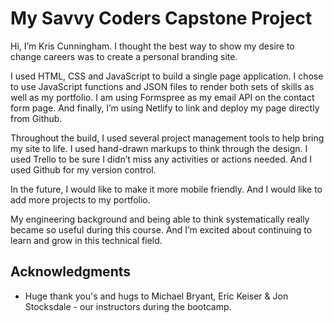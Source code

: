 # My Savvy Coders Capstone Project

Hi, I’m Kris Cunningham.  I thought the best way to show my desire to change careers was to create a personal branding site.

I used HTML, CSS and JavaScript to build a single page application.  I chose to use JavaScript functions and JSON files to render both sets of skills as well as my portfolio.  I am using Formspree as my email API on the contact form page.  And finally, I’m using Netlify to link and deploy my page directly from Github.
 
Throughout the build, I used several project management tools to help bring my site to life.  I used hand-drawn markups to think through the design.  I used Trello to be sure I didn’t miss any activities or actions needed.  And I used Github for my version control.

In the future, I would like to make it more mobile friendly.  And I would like to add more projects to my portfolio.  

My engineering background and being able to think systematically really became so useful during this course.  And I’m excited about continuing to learn and grow in this technical field.


## Acknowledgments

* Huge thank you's and hugs to Michael Bryant, Eric Keiser & Jon Stocksdale - our instructors during the bootcamp.

